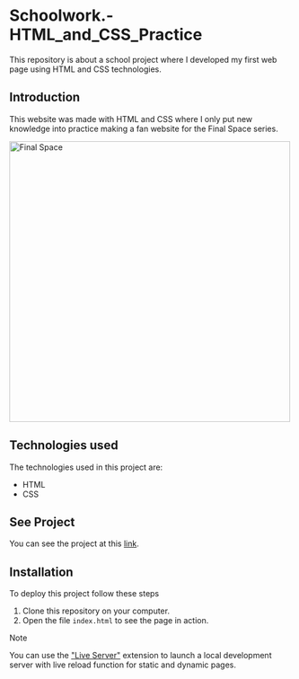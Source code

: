 # Schoolwork.-HTML_and_CSS_Practice
This repository is about a school project where I developed my first web page using HTML and CSS technologies.

## Introduction
This website was made with HTML and CSS where I only put new knowledge into practice making a fan website for the Final Space series.

<img src="" alt="Final Space" width="500" height="500" />

## Technologies used 

The technologies used in this project are:

 - HTML
 - CSS

## See Project

You can see the project at this [link](https://schoolwork-html-and-css-practice.netlify.app/).

## Installation

To deploy this project follow these steps

1. Clone this repository on your computer.
2. Open the file `index.html` to see the page in action.

>[!NOTE]
> You can use the ["Live Server"](https://marketplace.visualstudio.com/items?itemName=ritwickdey.LiveServer) extension to launch a local development server with live reload function for static and dynamic pages.